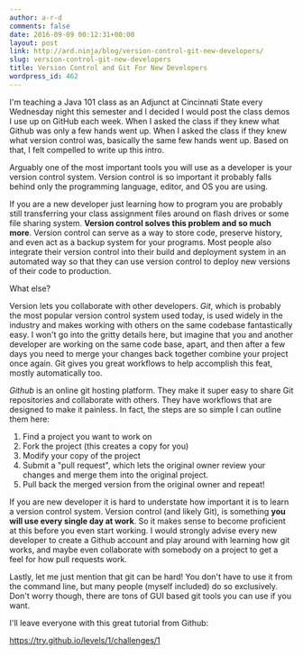 ```yaml
---
author: a-r-d
comments: false
date: 2016-09-09 00:12:31+00:00
layout: post
link: http://ard.ninja/blog/version-control-git-new-developers/
slug: version-control-git-new-developers
title: Version Control and Git For New Developers
wordpress_id: 462
---
```


I'm teaching a Java 101 class as an Adjunct at Cincinnati State every Wednesday night this semester and I decided I would post the class demos I use up on GitHub each week. When I asked the class if they knew what Github was only a few hands went up. When I asked the class if they knew what version control was, basically the same few hands went up. Based on that, I felt compelled to write up this intro.

Arguably one of the most important tools you will use as a developer is your version control system. Version control is so important it probably falls behind only the programming language, editor, and OS you are using.

If you are a new developer just learning how to program you are probably still transferring your class assignment files around on flash drives or some file sharing system. **Version control solves this problem and so much more**. Version control can serve as a way to store code, preserve history, and even act as a backup system for your programs. Most people also integrate their version control into their build and deployment system in an automated way so that they can use version control to deploy new versions of their code to production.

What else?

Version lets you collaborate with other developers. _Git_, which is probably the most popular version control system used today, is used widely in the industry and makes working with others on the same codebase fantastically easy. I won't go into the gritty details here, but imagine that you and another developer are working on the same code base, apart, and then after a few days you need to merge your changes back together combine your project once again. Git gives you great workflows to help accomplish this feat, mostly automatically too.

_Github_ is an online git hosting platform. They make it super easy to share Git repositories and collaborate with others. They have workflows that are designed to make it painless. In fact, the steps are so simple I can outline them here:

  1. Find a project you want to work on
  2. Fork the project (this creates a copy for you)
  3. Modify your copy of the project
  4. Submit a "pull request", which lets the original owner review your changes and merge them into the original project.
  5. Pull back the merged version from the original owner and repeat!


If you are new developer it is hard to understate how important it is to learn a version control system. Version control (and likely Git), is something **you will use every single day at work**. So it makes sense to become proficient at this before you even start working. I would strongly advise every new developer to create a Github account and play around with learning how git works, and maybe even collaborate with somebody on a project to get a feel for how pull requests work.

Lastly, let me just mention that git can be hard! You don't have to use it from the command line, but many people (myself included) do so exclusively. Don't worry though, there are tons of GUI based git tools you can use if you want.

I'll leave everyone with this great tutorial from Github:

https://try.github.io/levels/1/challenges/1
